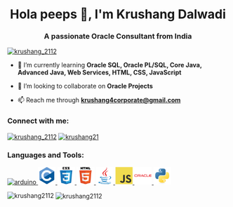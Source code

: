 <h1 align="center">Hola peeps 👋, I'm Krushang Dalwadi</h1>
<h3 align="center">A passionate Oracle Consultant from India</h3>

<p align="left"> <a href="https://twitter.com/krushang_2112" target="blank"><img src="https://img.shields.io/twitter/follow/krushang_2112?logo=twitter&style=for-the-badge" alt="krushang_2112" /></a> </p>

- 🌱 I’m currently learning **Oracle SQL, Oracle PL/SQL, Core Java, Advanced Java, Web Services, HTML, CSS, JavaScript**

- 👯 I’m looking to collaborate on **Oracle Projects**

- 📫 Reach me through **krushang4corporate@gmail.com**

<h3 align="left">Connect with me:</h3>
<p align="left">
<a href="https://twitter.com/krushang_2112" target="blank"><img align="center" src="https://raw.githubusercontent.com/rahuldkjain/github-profile-readme-generator/master/src/images/icons/Social/twitter.svg" alt="krushang_2112" height="30" width="40" /></a>
<a href="https://linkedin.com/in/krushang21" target="blank"><img align="center" src="https://raw.githubusercontent.com/rahuldkjain/github-profile-readme-generator/master/src/images/icons/Social/linked-in-alt.svg" alt="krushang21" height="30" width="40" /></a>
</p>

<h3 align="left">Languages and Tools:</h3>
<p align="left"> <a href="https://www.arduino.cc/" target="_blank" rel="noreferrer"> <img src="https://cdn.worldvectorlogo.com/logos/arduino-1.svg" alt="arduino" width="40" height="40"/> </a> <a href="https://www.cprogramming.com/" target="_blank" rel="noreferrer"> <img src="https://raw.githubusercontent.com/devicons/devicon/master/icons/c/c-original.svg" alt="c" width="40" height="40"/> </a> <a href="https://www.w3schools.com/css/" target="_blank" rel="noreferrer"> <img src="https://raw.githubusercontent.com/devicons/devicon/master/icons/css3/css3-original-wordmark.svg" alt="css3" width="40" height="40"/> </a> <a href="https://www.w3.org/html/" target="_blank" rel="noreferrer"> <img src="https://raw.githubusercontent.com/devicons/devicon/master/icons/html5/html5-original-wordmark.svg" alt="html5" width="40" height="40"/> </a> <a href="https://www.java.com" target="_blank" rel="noreferrer"> <img src="https://raw.githubusercontent.com/devicons/devicon/master/icons/java/java-original.svg" alt="java" width="40" height="40"/> </a> <a href="https://developer.mozilla.org/en-US/docs/Web/JavaScript" target="_blank" rel="noreferrer"> <img src="https://raw.githubusercontent.com/devicons/devicon/master/icons/javascript/javascript-original.svg" alt="javascript" width="40" height="40"/> </a> <a href="https://www.oracle.com/" target="_blank" rel="noreferrer"> <img src="https://raw.githubusercontent.com/devicons/devicon/master/icons/oracle/oracle-original.svg" alt="oracle" width="40" height="40"/> </a> <a href="https://www.python.org" target="_blank" rel="noreferrer"> <img src="https://raw.githubusercontent.com/devicons/devicon/master/icons/python/python-original.svg" alt="python" width="40" height="40"/> </a> </p>

<p><img align="left" src="https://github-readme-stats.vercel.app/api/top-langs?username=krushang2112&show_icons=true&locale=en&layout=compact" alt="krushang2112" /></p>

<p>&nbsp;<img align="center" src="https://github-readme-stats.vercel.app/api?username=krushang2112&show_icons=true&locale=en" alt="krushang2112" /></p>


